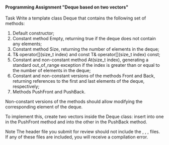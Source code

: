 #### Programming Assignment "Deque based on two vectors" ####

Task
Write a template class Deque that contains the following set of methods:

1. Default constructor;
2. Constant method Empty, returning true if the deque does not contain any elements;
3. Constant method Size, returning the number of elements in the deque;
4. T& operator[](size_t index) and const T& operator[](size_t index) const;
5. Constant and non-constant method At(size_t index), generating a standard out_of_range exception if the index is greater than or equal to the number of elements in the deque;
6. Constant and non-constant versions of the methods Front and Back, returning references to the first and last elements of the deque, respectively;
7. Methods PushFront and PushBack.

Non-constant versions of the methods should allow modifying the corresponding element of the deque.

To implement this, create two vectors inside the Deque class: insert into one in the PushFront method and into the other in the PushBack method.

Note
The header file you submit for review should not include the <list>, <deque>, <set>, <map> files. If any of these files are included, you will receive a compilation error.